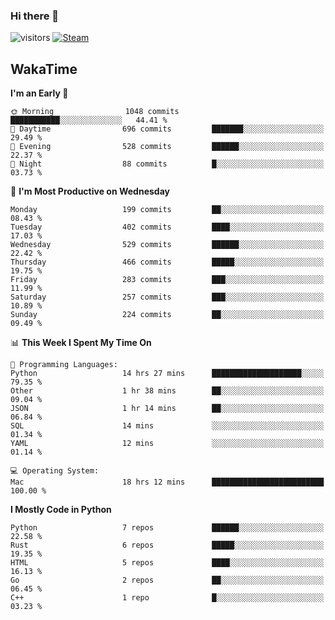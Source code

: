 ### Hi there 👋

![visitors](https://visitor-badge.glitch.me/badge?page_id=zhourunlai)
[![Steam](https://img.shields.io/badge/dynamic/json?url=https%3A%2F%2Fapi.swo.moe%2Fstats%2Fsteamgames%2F76561198285156854&query=count&color=0b1a37&label=Steam&labelColor=134375&logo=steam&suffix=+games&cacheSeconds=3600)](http://steamcommunity.com/profiles/76561198285156854)

## WakaTime
<!--START_SECTION:waka-->
**I'm an Early 🐤** 

```text
🌞 Morning                1048 commits        ███████████░░░░░░░░░░░░░░   44.41 % 
🌆 Daytime                696 commits         ███████░░░░░░░░░░░░░░░░░░   29.49 % 
🌃 Evening                528 commits         ██████░░░░░░░░░░░░░░░░░░░   22.37 % 
🌙 Night                  88 commits          █░░░░░░░░░░░░░░░░░░░░░░░░   03.73 % 
```
📅 **I'm Most Productive on Wednesday** 

```text
Monday                   199 commits         ██░░░░░░░░░░░░░░░░░░░░░░░   08.43 % 
Tuesday                  402 commits         ████░░░░░░░░░░░░░░░░░░░░░   17.03 % 
Wednesday                529 commits         ██████░░░░░░░░░░░░░░░░░░░   22.42 % 
Thursday                 466 commits         █████░░░░░░░░░░░░░░░░░░░░   19.75 % 
Friday                   283 commits         ███░░░░░░░░░░░░░░░░░░░░░░   11.99 % 
Saturday                 257 commits         ███░░░░░░░░░░░░░░░░░░░░░░   10.89 % 
Sunday                   224 commits         ██░░░░░░░░░░░░░░░░░░░░░░░   09.49 % 
```


📊 **This Week I Spent My Time On** 

```text
💬 Programming Languages: 
Python                   14 hrs 27 mins      ████████████████████░░░░░   79.35 % 
Other                    1 hr 38 mins        ██░░░░░░░░░░░░░░░░░░░░░░░   09.04 % 
JSON                     1 hr 14 mins        ██░░░░░░░░░░░░░░░░░░░░░░░   06.84 % 
SQL                      14 mins             ░░░░░░░░░░░░░░░░░░░░░░░░░   01.34 % 
YAML                     12 mins             ░░░░░░░░░░░░░░░░░░░░░░░░░   01.14 % 

💻 Operating System: 
Mac                      18 hrs 12 mins      █████████████████████████   100.00 % 
```

**I Mostly Code in Python** 

```text
Python                   7 repos             ██████░░░░░░░░░░░░░░░░░░░   22.58 % 
Rust                     6 repos             █████░░░░░░░░░░░░░░░░░░░░   19.35 % 
HTML                     5 repos             ████░░░░░░░░░░░░░░░░░░░░░   16.13 % 
Go                       2 repos             ██░░░░░░░░░░░░░░░░░░░░░░░   06.45 % 
C++                      1 repo              █░░░░░░░░░░░░░░░░░░░░░░░░   03.23 % 
```




<!--END_SECTION:waka-->
